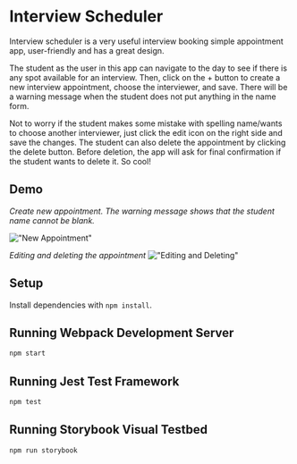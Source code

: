# Interview Scheduler

Interview scheduler is a very useful interview booking simple appointment app, 
user-friendly and has a great design.

The student as the user in this app can navigate to the day to see if there is any spot available for an interview.
Then, click on the + button to create a new interview appointment, choose the interviewer, and save.
There will be a warning message when the student does not put anything in the name form.

Not to worry if the student makes some mistake with spelling name/wants to choose another interviewer, 
just click the edit icon on the right side and save the changes.
The student can also delete the appointment by clicking the delete button.
Before deletion, the app will ask for final confirmation if the student wants to delete it.
So cool!


## Demo

*Create new appointment. The warning message shows that the student name cannot be blank.*

!["New Appointment"](https://github.com/astarinamaulida/scheduler/blob/master/public/GIF/scheduler_newappointment.gif?raw=true)



*Editing and deleting the appointment*
!["Editing and Deleting"](https://github.com/astarinamaulida/scheduler/blob/master/public/GIF/scheduler_editdelete.gif?raw=true)


## Setup

Install dependencies with `npm install`.

## Running Webpack Development Server

```sh
npm start
```

## Running Jest Test Framework

```sh
npm test
```

## Running Storybook Visual Testbed

```sh
npm run storybook
```
